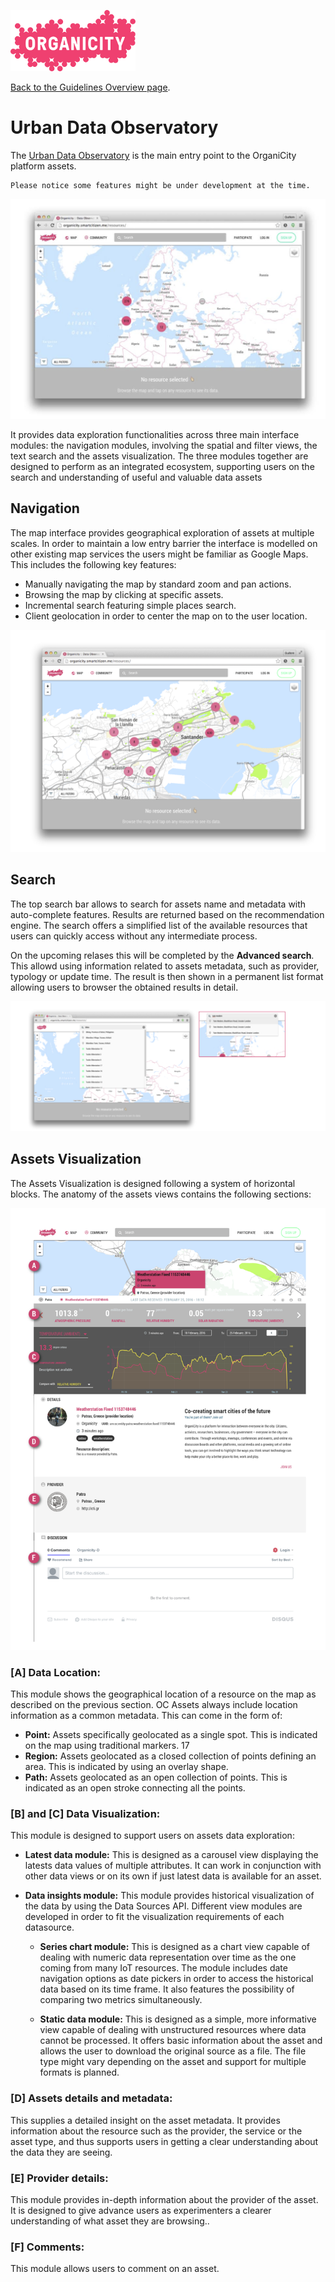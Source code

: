 ![Organicity logo](../images/organicity_logo_pink_100.png)

[Back to the Guidelines Overview page](https://organicityeu.github.io/).

# Urban Data Observatory

The [Urban Data Observatory](http://observatory.organicity.eu/) is the main entry point to the OrganiCity platform assets.

```
Please notice some features might be under development at the time.
```

![UDO](./figs/udo_4.png "Urban Data Observatory")

It provides data exploration functionalities across three main interface modules: the navigation modules, involving the spatial and filter views, the text search and the assets visualization. The three modules together are designed to perform as an integrated ecosystem, supporting users on the search and understanding of useful and valuable data assets

## Navigation

The map interface provides geographical exploration of assets at multiple scales. In order to maintain a low entry barrier the interface is modelled on other existing map services the users might be familiar as Google Maps. This includes the following key features:

- Manually navigating the map by standard zoom and pan actions.
- Browsing the map by clicking at specific assets.
- Incremental search featuring simple places search.
- Client geolocation in order to center the map on to the user location.

![UDO Navigation](./figs/udo_2.png "Urban Data Observatory")

## Search

The top search bar allows to search for assets name and metadata with auto-complete features. Results are returned based on the recommendation engine. The search offers a simplified list of the available resources that users can quickly access without any intermediate process.

On the upcoming relases this will be completed by the **Advanced search**. This allowd using information related to assets metadata, such as provider, typology or update time. The result is then shown in a permanent list format allowing users to browser the obtained results in detail.

![UDO Navigation](./figs/udo_5.png "Urban Data Observatory")

## Assets Visualization

The Assets Visualization is designed following a system of horizontal blocks. The anatomy of the assets views contains the following sections:

![UDO Navigation](./figs/udo_1.png "Urban Data Observatory")

### [A] Data Location: 

This module shows the geographical location of a resource on the map as described on the previous section. OC Assets always include location information as a common metadata. This can come in the form of:

- **Point:** Assets specifically geolocated as a single spot. This is indicated on the map using traditional markers.
17
- **Region:** Assets geolocated as a closed collection of points defining an area. This is indicated by using an overlay shape.
- **Path:** Assets geolocated as an open collection of points. This is indicated as an open stroke connecting all the points.

### [B] and [C] Data Visualization: 

This module is designed to support users on assets data exploration:

- **Latest data module:** This is designed as a carousel view displaying the latests data values of multiple attributes. It can work in conjunction with other data views or on its own if just latest data is available for an asset.

- **Data insights module:** This module provides historical visualization of the data by using the Data Sources API. Different view modules are developed in order to fit the visualization requirements of each datasource.

	- **Series chart module:** This is designed as a chart view capable of dealing with numeric data representation over time as the one coming from many IoT resources. The module includes date navigation options as date pickers in order to access the historical data based on its time frame. It also features the possibility of comparing two metrics simultaneously.

	- **Static data module:** This is designed as a simple, more informative view capable of dealing with unstructured resources where data cannot be processed. It offers basic information about the asset and allows the user to download the original source as a file. The file type might vary depending on the asset and support for multiple formats is planned.
	
### [D] Assets details and metadata: 

This supplies a detailed insight on the asset metadata. It provides information about the resource such as the provider, the service or the asset type, and thus supports users in getting a clear understanding about the data they are seeing.

### [E] Provider details: 

This module provides in-depth information about the provider of the asset. It is designed to give advance users as experimenters a clearer understanding of what asset they are browsing..

### [F] Comments: 

This module allows users to comment on an asset.